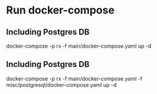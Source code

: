 

# Run docker-compose
## Including Postgres DB
docker-compose -p rx -f main/docker-compose.yaml up -d
## Including Postgres DB
docker-compose -p rx -f main/docker-compose.yaml -f misc/postgresql/docker-compose.yaml up -d